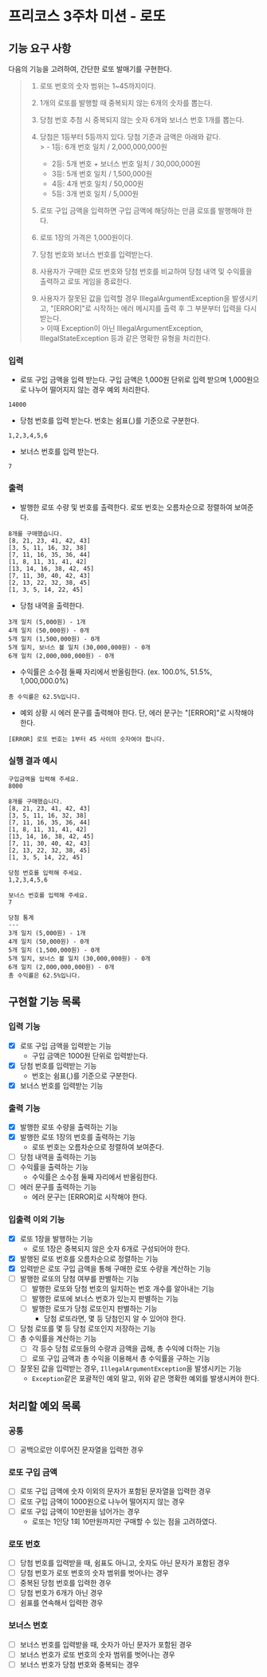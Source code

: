 # 프리코스 3주차 미션 - 로또

## 기능 요구 사항

다음의 기능을 고려하여, 간단한 로또 발매기를 구현한다.

> 1. 로또 번호의 숫자 범위는 1~45까지이다.<br>
>
>
> 2. 1개의 로또를 발행할 때 중복되지 않는 6개의 숫자를 뽑는다.<br>
>
>
> 3. 당첨 번호 추첨 시 중복되지 않는 숫자 6개와 보너스 번호 1개를 뽑는다.<br>
>
>
> 4. 당첨은 1등부터 5등까지 있다. 당첨 기준과 금액은 아래와 같다.<br>
     >    - 1등: 6개 번호 일치 / 2,000,000,000원<br>
>    - 2등: 5개 번호 + 보너스 번호 일치 / 30,000,000원<br>
>    - 3등: 5개 번호 일치 / 1,500,000원<br>
>    - 4등: 4개 번호 일치 / 50,000원<br>
>    - 5등: 3개 번호 일치 / 5,000원<br>
>
> 5. 로또 구입 금액을 입력하면 구입 금액에 해당하는 만큼 로또를 발행해야 한다.<br>
>
>
> 6. 로또 1장의 가격은 1,000원이다.<br>
>
>
> 7. 당첨 번호와 보너스 번호를 입력받는다.<br>
>
>
> 8. 사용자가 구매한 로또 번호와 당첨 번호를 비교하여 당첨 내역 및 수익률을 출력하고 로또 게임을 종료한다.<br>
>
>
> 9. 사용자가 잘못된 값을 입력할 경우 IllegalArgumentException을 발생시키고, "[ERROR]"로 시작하는 에러 메시지를 출력 후 그 부분부터 입력을 다시 받는다.<br>
     > 이때 Exception이 아닌 IllegalArgumentException, IllegalStateException 등과 같은 명확한 유형을 처리한다.
>

### 입력
- 로또 구입 금액을 입력 받는다. 구입 금액은 1,000원 단위로 입력 받으며 1,000원으로 나누어 떨어지지 않는 경우 예외 처리한다.
```
14000
```
- 당첨 번호를 입력 받는다. 번호는 쉼표(,)를 기준으로 구분한다.
```
1,2,3,4,5,6
```
- 보너스 번호를 입력 받는다.
```
7
```

### 출력
- 발행한 로또 수량 및 번호를 출력한다. 로또 번호는 오름차순으로 정렬하여 보여준다.
```
8개를 구매했습니다.
[8, 21, 23, 41, 42, 43] 
[3, 5, 11, 16, 32, 38] 
[7, 11, 16, 35, 36, 44] 
[1, 8, 11, 31, 41, 42] 
[13, 14, 16, 38, 42, 45] 
[7, 11, 30, 40, 42, 43] 
[2, 13, 22, 32, 38, 45] 
[1, 3, 5, 14, 22, 45]
```
- 당첨 내역을 출력한다.
```
3개 일치 (5,000원) - 1개
4개 일치 (50,000원) - 0개
5개 일치 (1,500,000원) - 0개
5개 일치, 보너스 볼 일치 (30,000,000원) - 0개
6개 일치 (2,000,000,000원) - 0개
```
- 수익률은 소수점 둘째 자리에서 반올림한다. (ex. 100.0%, 51.5%, 1,000,000.0%)
```
총 수익률은 62.5%입니다.
```
- 예외 상황 시 에러 문구를 출력해야 한다. 단, 에러 문구는 "[ERROR]"로 시작해야 한다.
```
[ERROR] 로또 번호는 1부터 45 사이의 숫자여야 합니다.
```

### 실행 결과 예시
```
구입금액을 입력해 주세요.
8000

8개를 구매했습니다.
[8, 21, 23, 41, 42, 43] 
[3, 5, 11, 16, 32, 38] 
[7, 11, 16, 35, 36, 44] 
[1, 8, 11, 31, 41, 42] 
[13, 14, 16, 38, 42, 45] 
[7, 11, 30, 40, 42, 43] 
[2, 13, 22, 32, 38, 45] 
[1, 3, 5, 14, 22, 45]

당첨 번호를 입력해 주세요.
1,2,3,4,5,6

보너스 번호를 입력해 주세요.
7

당첨 통계
---
3개 일치 (5,000원) - 1개
4개 일치 (50,000원) - 0개
5개 일치 (1,500,000원) - 0개
5개 일치, 보너스 볼 일치 (30,000,000원) - 0개
6개 일치 (2,000,000,000원) - 0개
총 수익률은 62.5%입니다.
```

## 구현할 기능 목록

### 입력 기능
- [x] 로또 구입 금액을 입력받는 기능
    - 구입 금액은 1000원 단위로 입력받는다.
- [x] 당첨 번호를 입력받는 기능
    - 번호는 쉼표(,)를 기준으로 구분한다.
- [x] 보너스 번호를 입력받는 기능

### 출력 기능
- [x] 발행한 로또 수량을 출력하는 기능
- [x] 발행한 로또 1장의 번호를 출력하는 기능
    - 로또 번호는 오름차순으로 정렬하여 보여준다.
- [ ] 당첨 내역을 출력하는 기능
- [ ] 수익률을 출력하는 기능
    - 수익률은 소수점 둘째 자리에서 반올림한다.
- [ ] 에러 문구를 출력하는 기능
    - 에러 문구는 [ERROR]로 시작해야 한다.

### 입출력 이외 기능
- [x] 로또 1장을 발행하는 기능
    - 로또 1장은 중복되지 않은 숫자 6개로 구성되어야 한다.
- [x] 발행된 로또 번호를 오름차순으로 정렬하는 기능
- [x] 입력받은 로또 구입 금액을 통해 구매한 로또 수량을 계산하는 기능
- [ ] 발행한 로또의 당첨 여부를 판별하는 기능
    - [ ] 발행한 로또와 당첨 번호의 일치하는 번호 개수를 알아내는 기능
    - [ ] 발행한 로또에 보너스 번호가 있는지 판별하는 기능
    - [ ] 발행한 로또가 당첨 로또인지 판별하는 기능
        - 당첨 로또라면, 몇 등 당첨인지 알 수 있어야 한다.
- [ ] 당첨 로또를 몇 등 당첨 로또인지 저장하는 기능
- [ ] 총 수익률을 계산하는 기능
    - [ ] 각 등수 당첨 로또들의 수량과 금액을 곱해, 총 수익에 더하는 기능
    - [ ] 로또 구입 금액과 총 수익을 이용해서 총 수익률을 구하는 기능
- [ ] 잘못된 값을 입력받는 경우, `IllegalArgumentException`을 발생시키는 기능
    - `Exception`같은 포괄적인 예외 말고, 위와 같은 명확한 예외를 발생시켜야 한다.

## 처리할 예외 목록

### 공통
- [ ] 공백으로만 이루어진 문자열을 입력한 경우

### 로또 구입 금액
- [ ] 로또 구입 금액에 숫자 이외의 문자가 포함된 문자열을 입력한 경우
- [ ] 로또 구입 금액이 1000원으로 나누어 떨어지지 않는 경우
- [ ] 로또 구입 금액이 10만원을 넘어가는 경우
    - 로또는 1인당 1회 10만원까지만 구매할 수 있는 점을 고려하였다.

### 로또 번호
- [ ] 당첨 번호를 입력받을 때, 쉼표도 아니고, 숫자도 아닌 문자가 포함된 경우
- [ ] 당첨 번호가 로또 번호의 숫자 범위를 벗어나는 경우
- [ ] 중복된 당첨 번호를 입력한 경우
- [ ] 당첨 번호가 6개가 아닌 경우
- [ ] 쉼표를 연속해서 입력한 경우

### 보너스 번호
- [ ] 보너스 번호를 입력받을 때, 숫자가 아닌 문자가 포함된 경우
- [ ] 보너스 번호가 로또 번호의 숫자 범위를 벗어나는 경우
- [ ] 보너스 번호가 당첨 번호와 중복되는 경우